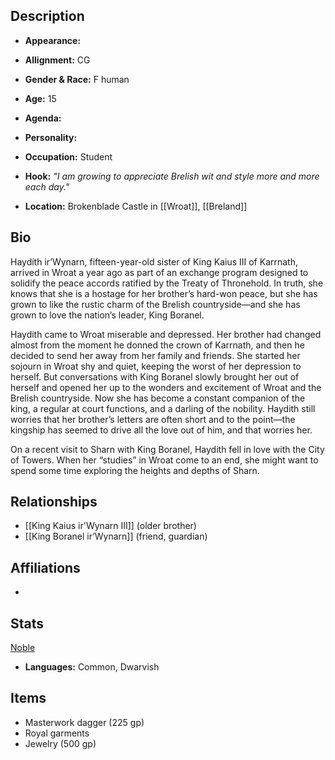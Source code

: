 ## Description
- **Appearance:** 

- **Allignment:** CG

- **Gender & Race:** F human

- **Age:** 15

- **Agenda:** 

- **Personality:** 

- **Occupation:** Student

- **Hook:** *"I am growing to appreciate Brelish wit and style more and more each day."*

- **Location:** Brokenblade Castle in [[Wroat]], [[Breland]]

## Bio
Haydith ir’Wynarn, fifteen-year-old sister of King Kaius III of Karrnath, arrived in Wroat a year ago as part of an exchange program designed to solidify the peace accords ratified by the Treaty of Thronehold. In truth, she knows that she is a hostage for her brother’s hard-won peace, but she has grown to like the rustic charm of the Brelish countryside—and she has grown to love the nation’s leader, King Boranel.

Haydith came to Wroat miserable and depressed. Her brother had changed almost from the moment he donned the crown of Karrnath, and then he decided to send her away from her family and friends. She started her sojourn in Wroat shy and quiet, keeping the worst of her depression to herself. But conversations with King Boranel slowly brought her out of herself and opened her up to the wonders and excitement of Wroat and the Brelish countryside. Now she has become a constant companion of the king, a regular at court functions, and a darling of the nobility. Haydith still worries that her brother’s letters are often short and to the point—the kingship has seemed to drive all the love out of him, and that worries her.

On a recent visit to Sharn with King Boranel, Haydith fell in love with the City of Towers. When her “studies” in Wroat come to an end, she might want to spend some time exploring the heights and depths of Sharn.

## Relationships
- [[King Kaius ir'Wynarn III]] (older brother)
- [[King Boranel ir’Wynarn]] (friend, guardian)

## Affiliations
-

## Stats
[Noble](https://www.dndbeyond.com/monsters/noble)
- **Languages:** Common, Dwarvish


## Items
- Masterwork dagger (225 gp)
- Royal garments
- Jewelry (500 gp)
